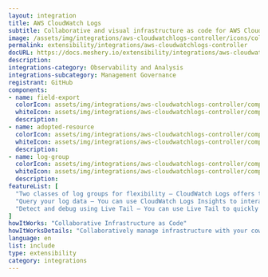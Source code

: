 ```yaml
---
layout: integration
title: AWS CloudWatch Logs
subtitle: Collaborative and visual infrastructure as code for AWS CloudWatch Logs
image: /assets/img/integrations/aws-cloudwatchlogs-controller/icons/color/aws-cloudwatchlogs-controller-color.svg
permalink: extensibility/integrations/aws-cloudwatchlogs-controller
docURL: https://docs.meshery.io/extensibility/integrations/aws-cloudwatchlogs-controller
description: 
integrations-category: Observability and Analysis
integrations-subcategory: Management Governance
registrant: GitHub
components: 
- name: field-export
  colorIcon: assets/img/integrations/aws-cloudwatchlogs-controller/components/field-export/icons/color/field-export-color.svg
  whiteIcon: assets/img/integrations/aws-cloudwatchlogs-controller/components/field-export/icons/white/field-export-white.svg
  description: 
- name: adopted-resource
  colorIcon: assets/img/integrations/aws-cloudwatchlogs-controller/components/adopted-resource/icons/color/adopted-resource-color.svg
  whiteIcon: assets/img/integrations/aws-cloudwatchlogs-controller/components/adopted-resource/icons/white/adopted-resource-white.svg
  description: 
- name: log-group
  colorIcon: assets/img/integrations/aws-cloudwatchlogs-controller/components/log-group/icons/color/log-group-color.svg
  whiteIcon: assets/img/integrations/aws-cloudwatchlogs-controller/components/log-group/icons/white/log-group-white.svg
  description: 
featureList: [
  "Two classes of log groups for flexibility – CloudWatch Logs offers two classes of log groups so that you can have a cost-effective option for logs that you access infrequently. ",
  "Query your log data – You can use CloudWatch Logs Insights to interactively search and analyze your log data. ",
  "Detect and debug using Live Tail – You can use Live Tail to quickly troubleshoot incidents by viewing a streaming list of new log events as they are ingested. "
]
howItWorks: "Collaborative Infrastructure as Code"
howItWorksDetails: "Collaboratively manage infrastructure with your coworkers synchronously sharing the same designs."
language: en
list: include
type: extensibility
category: integrations
---
```

